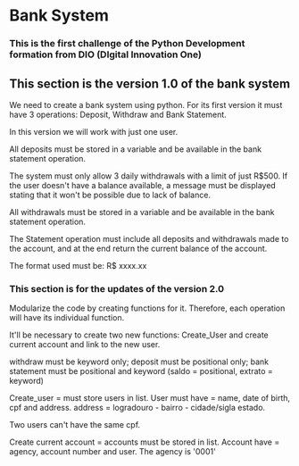 # Bank System

### This is the first challenge of the Python Development formation from DIO (DIgital Innovation One)

## This section is the version 1.0 of the bank system
We need to create a bank system using python. For its first version it must have 3 operations: Deposit, Withdraw and Bank Statement.

In this version we will work with just one user.

All deposits must be stored in a variable and be available in the bank statement operation.

The system must only allow 3 daily withdrawals with a limit of just R$500. If the user doesn't have a balance available, a message must be displayed stating that it won't be possible due to lack of balance.

All withdrawals must be stored in a variable and be available in the bank statement operation.

The Statement operation must include all deposits and withdrawals made to the account, and at the end return the current balance of the account.

The format used must be: R$ xxxx.xx

### This section is for the updates of the version 2.0

Modularize the code by creating functions for it. Therefore, each operation will have its individual function.

It'll be necessary to create two new functions: Create_User and create current account and link to the new user.

withdraw must be keyword only; deposit must be positional only; bank statement must be positional and keyword (saldo = positional, extrato = keyword)

Create_user = must store users in list. User must have = name, date of birth, cpf and address.
address = logradouro - bairro - cidade/sigla estado.

Two users can't have the same cpf.

Create current account = accounts must be stored in list. Account have = agency, account number and user. The agency is '0001' 